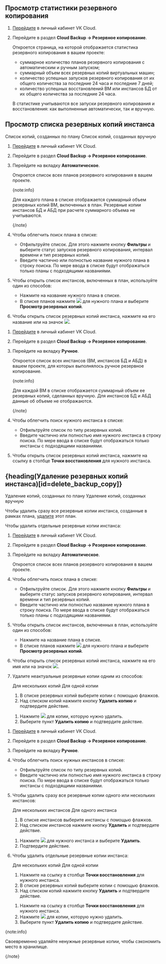 ## Просмотр статистики резервного копирования

1. [Перейдите](https://msk.cloud.vk.com/app/) в личный кабинет VK Cloud.
1. Перейдите в раздел **Cloud Backup → Резервное копирование**.

   Откроется страница, на которой отображается статистика резервного копирования в вашем проекте:

   * суммарное количество планов резервного копирования с автоматическим и ручным запуском;
   * суммарный объем всех резервных копий виртуальных машин;
   * количество успешных запусков резервного копирования от их общего количества за последние 24 часа и последние 7 дней;
   * количество успешных восстановлений ВМ или инстансов БД от их общего количества за последние 24 часа.

   В статистике учитываются все запуски резервного копирования и восстановления: как выполненные автоматически, так и вручную.

## Просмотр списка резервных копий инстанса

<tabs>
<tablist>
<tab>Список копий, созданных по плану</tab>
<tab>Список копий, созданных вручную</tab>
</tablist>
<tabpanel>

1. [Перейдите](https://msk.cloud.vk.com/app/) в личный кабинет VK Cloud.
1. Перейдите в раздел **Cloud Backup → Резервное копирование**.
1. Перейдите на вкладку **Автоматическое**.

   Откроется список всех планов резервного копирования в вашем проекте.

   {note:info}

   Для каждого плана в списке отображается суммарный объем резервных копий ВМ, включенных в план. Резервные копии инстансов БД и АБД при расчете суммарного объема не учитываются.

   {/note}

1. Чтобы облегчить поиск плана в списке:

    * Отфильтруйте список. Для этого нажмите кнопку **Фильтры** и выберите статус запусков резервного копирования, интервал времени и тип резервных копий.
    * Введите частично или полностью название нужного плана в строку поиска. По мере ввода в списке будут отображаться только планы с подходящими названиями.

1. Чтобы открыть список инстансов, включенных в план, используйте один из способов:

   * Нажмите на название нужного плана в списке.
   * В списке планов нажмите ![ ](/ru/assets/more-icon.svg "inline") для нужного плана и выберите **Просмотр резервных копий**.

1. Чтобы открыть список резервных копий инстанса, нажмите на его название или на значок ![ ](/ru/assets/right-arrow-icon.svg "inline").

</tabpanel>
<tabpanel>

1. [Перейдите](https://msk.cloud.vk.com/app/) в личный кабинет VK Cloud.
1. Перейдите в раздел **Cloud Backup → Резервное копирование**.
1. Перейдите на вкладку **Ручное**.

   Откроется список всех инстансов (ВМ, инстансов БД и АБД) в вашем проекте, для которых выполнялось ручное резервное копирование.

   {note:info}

   Для каждой ВМ в списке отображается суммарный объем ее резервных копий, сделанных вручную. Для инстансов БД и АБД данные об объеме не отображаются.

   {/note}

1. Чтобы облегчить поиск нужного инстанса в списке:

    * Отфильтруйте список по типу резервных копий.
    * Введите частично или полностью имя нужного инстанса в строку поиска. По мере ввода в списке будут отображаться только инстансы с подходящими названиями.

1. Чтобы открыть список резервных копий инстанса, нажмите на ссылку в столбце **Точки восстановления** для нужного инстанса.

</tabpanel>
</tabs>

## {heading(Удаление резервных копий инстанса)[id=delete_backup_copy]}

<tabs>
<tablist>
<tab>Удаление копий, созданных по плану</tab>
<tab>Удаление копий, созданных вручную</tab>
</tablist>
<tabpanel>

Чтобы удалить сразу все резервные копии инстанса, созданные в рамках плана, [удалите](../manage-backup-plan#activate_stop_delete_backup_plan) этот план.

Чтобы удалить отдельные резервные копии инстанса:

1. [Перейдите](https://msk.cloud.vk.com/app/) в личный кабинет VK Cloud.
1. Перейдите в раздел **Cloud Backup → Резервное копирование**.
1. Перейдите на вкладку **Автоматическое**.

   Откроется список всех планов резервного копирования в вашем проекте.

1. Чтобы облегчить поиск плана в списке:

    * Отфильтруйте список. Для этого нажмите кнопку **Фильтры** и выберите статус запусков резервного копирования, интервал времени и тип резервных копий.
    * Введите частично или полностью название нужного плана в строку поиска. По мере ввода в списке будут отображаться только планы с подходящими названиями.

1. Чтобы открыть список инстансов, включенных в план, используйте один из способов:

   * Нажмите на название плана в списке.
   * В списке планов нажмите ![ ](/ru/assets/more-icon.svg "inline") для нужного плана и выберите **Просмотр резервных копий**.

1. Чтобы открыть список резервных копий инстанса, нажмите на его имя или на значок ![ ](/ru/assets/right-arrow-icon.svg "inline").
1. Удалите неактуальные резервные копии одним из способов:

   <tabs>
   <tablist>
   <tab>Для нескольких копий</tab>
   <tab>Для одной копии</tab>
   </tablist>
   <tabpanel>

      1. В списке резервных копий выберите копии с помощью флажков.
      1. Над списком копий нажмите кнопку **Удалить копию** и подтвердите действие.

   </tabpanel>
   <tabpanel>

      1. Нажмите ![ ](/ru/assets/more-icon.svg "inline") для копии, которую нужно удалить.
      1. Выберите пункт **Удалить копию** и подтвердите действие.

   </tabpanel>
   </tabs>

</tabpanel>
<tabpanel>

1. [Перейдите](https://msk.cloud.vk.com/app/) в личный кабинет VK Cloud.
1. Перейдите в раздел **Cloud Backup → Резервное копирование**.
1. Перейдите на вкладку **Ручное**.
1. Чтобы облегчить поиск нужных инстансов в списке:

    * Отфильтруйте список по типу резервных копий.
    * Введите частично или полностью имя нужного инстанса в строку поиска. По мере ввода в списке будут отображаться только инстансы с подходящими названиями.

1. Чтобы удалить сразу все резервные копии одного или нескольких инстансов:

   <tabs>
   <tablist>
   <tab>Для нескольких инстансов</tab>
   <tab>Для одного инстанса</tab>
   </tablist>
   <tabpanel>

      1. В списке инстансов выберите инстансы с помощью флажков.
      1. Над списком инстансов нажмите кнопку **Удалить** и подтвердите действие.

   </tabpanel>
   <tabpanel>

      1. Нажмите ![ ](/ru/assets/more-icon.svg "inline") для нужного инстанса и выберите **Удалить**.
      1. Подтвердите действие.

   </tabpanel>
   </tabs>

1. Чтобы удалить отдельные резервные копии инстанса:

   <tabs>
   <tablist>
   <tab>Для нескольких копий</tab>
   <tab>Для одной копии</tab>
   </tablist>
   <tabpanel>

      1. Нажмите на ссылку в столбце **Точки восстановления** для нужного инстанса.
      1. В списке резервных копий выберите копии с помощью флажков.
      1. Над списком копий нажмите кнопку **Удалить** и подтвердите действие.

   </tabpanel>
   <tabpanel>

      1. Нажмите на ссылку в столбце **Точки восстановления** для нужного инстанса.
      1. Нажмите ![ ](/ru/assets/more-icon.svg "inline") для копии, которую нужно удалить.
      1. Выберите пункт **Удалить копию** и подтвердите действие.

   </tabpanel>
   </tabs>

</tabpanel>
</tabs>

{note:info}

Своевременно удаляйте ненужные резервные копии, чтобы сэкономить место в хранилище.

{/note}

